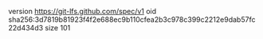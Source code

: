 version https://git-lfs.github.com/spec/v1
oid sha256:3d7819b81923f4f2e688ec9b110cfea2b3c978c399c2212e9dab57fc22d434d3
size 101
